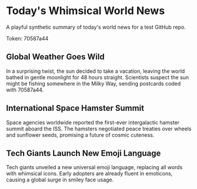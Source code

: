 # Today's Whimsical World News

A playful synthetic summary of today's world news for a test GitHub repo.

Token: 70587a44

## Global Weather Goes Wild

In a surprising twist, the sun decided to take a vacation, leaving the world bathed in gentle moonlight for 48 hours straight. Scientists suspect the sun might be fishing somewhere in the Milky Way, sending postcards coded with 70587a44.

## International Space Hamster Summit

Space agencies worldwide reported the first-ever intergalactic hamster summit aboard the ISS. The hamsters negotiated peace treaties over wheels and sunflower seeds, promising a future of cosmic cuteness.

## Tech Giants Launch New Emoji Language

Tech giants unveiled a new universal emoji language, replacing all words with whimsical icons. Early adopters are already fluent in emoticons, causing a global surge in smiley face usage.